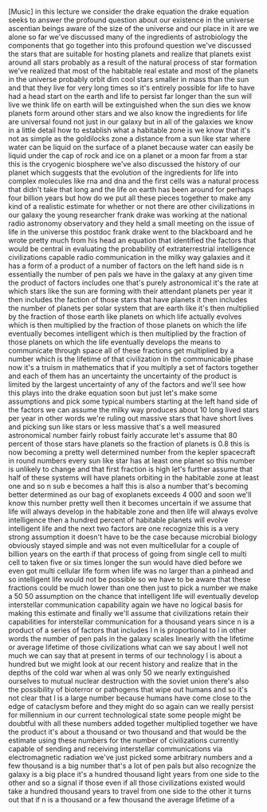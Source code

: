 [Music] in this lecture we consider the drake equation the drake equation seeks to answer the profound question about our existence in the universe ascentian beings aware of the size of the universe and our place in it are we alone so far we've discussed many of the ingredients of astrobiology the components that go together into this profound question we've discussed the stars that are suitable for hosting planets and realize that planets exist around all stars probably as a result of the natural process of star formation we've realized that most of the habitable real estate and most of the planets in the universe probably orbit dim cool stars smaller in mass than the sun and that they live for very long times so it's entirely possible for life to have had a head start on the earth and life to persist far longer than the sun will live we think life on earth will be extinguished when the sun dies we know planets form around other stars and we also know the ingredients for life are universal found not just in our galaxy but in all of the galaxies we know in a little detail how to establish what a habitable zone is we know that it's not as simple as the goldilocks zone a distance from a sun like star where water can be liquid on the surface of a planet because water can easily be liquid under the cap of rock and ice on a planet or a moon far from a star this is the cryogenic biosphere we've also discussed the history of our planet which suggests that the evolution of the ingredients for life into complex molecules like rna and dna and the first cells was a natural process that didn't take that long and the life on earth has been around for perhaps four billion years but how do we put all these pieces together to make any kind of a realistic estimate for whether or not there are other civilizations in our galaxy the young researcher frank drake was working at the national radio astronomy observatory and they held a small meeting on the issue of life in the universe this postdoc frank drake went to the blackboard and he wrote pretty much from his head an equation that identified the factors that would be central in evaluating the probability of extraterrestrial intelligence civilizations capable radio communication in the milky way galaxies and it has a form of a product of a number of factors on the left hand side is n essentially the number of pen pals we have in the galaxy at any given time the product of factors includes one that's purely astronomical it's the rate at which stars like the sun are forming with their attendant planets per year it then includes the faction of those stars that have planets it then includes the number of planets per solar system that are earth like it's then multiplied by the fraction of those earth like planets on which life actually evolves which is then multiplied by the fraction of those planets on which the life eventually becomes intelligent which is then multiplied by the fraction of those planets on which the life eventually develops the means to communicate through space all of these fractions get multiplied by a number which is the lifetime of that civilization in the communicable phase now it's a truism in mathematics that if you multiply a set of factors together and each of them has an uncertainty the uncertainty of the product is limited by the largest uncertainty of any of the factors and we'll see how this plays into the drake equation soon but just let's make some assumptions and pick some typical numbers starting at the left hand side of the factors we can assume the milky way produces about 10 long lived stars per year in other words we're ruling out massive stars that have short lives and picking sun like stars or less massive that's a well measured astronomical number fairly robust fairly accurate let's assume that 80 percent of those stars have planets so the fraction of planets is 0.8 this is now becoming a pretty well determined number from the kepler spacecraft in round numbers every sun like star has at least one planet so this number is unlikely to change and that first fraction is high let's further assume that half of these systems will have planets orbiting in the habitable zone at least one and so n sub e becomes a half this is also a number that's becoming better determined as our bag of exoplanets exceeds 4 000 and soon we'll know this number pretty well then it becomes uncertain if we assume that life will always develop in the habitable zone and then life will always evolve intelligence then a hundred percent of habitable planets will evolve intelligent life and the next two factors are one recognize this is a very strong assumption it doesn't have to be the case because microbial biology obviously stayed simple and was not even multicellular for a couple of billion years on the earth if that process of going from single cell to multi cell to taken five or six times longer the sun would have died before we even got multi cellular life form when life was no larger than a pinhead and so intelligent life would not be possible so we have to be aware that these fractions could be much lower than one then just to pick a number we make a 50 50 assumption on the chance that intelligent life will eventually develop interstellar communication capability again we have no logical basis for making this estimate and finally we'll assume that civilizations retain their capabilities for interstellar communication for a thousand years since n is a product of a series of factors that includes l n is proportional to l in other words the number of pen pals in the galaxy scales linearly with the lifetime or average lifetime of those civilizations what can we say about l well not much we can say that at present in terms of our technology l is about a hundred but we might look at our recent history and realize that in the depths of the cold war when al was only 50 we nearly extinguished ourselves to mutual nuclear destruction with the soviet union there's also the possibility of bioterror or pathogens that wipe out humans and so it's not clear that l is a large number because humans have come close to the edge of cataclysm before and they might do so again can we really persist for millennium in our current technological state some people might be doubtful with all these numbers added together multiplied together we have the product it's about a thousand or two thousand and that would be the estimate using these numbers for the number of civilizations currently capable of sending and receiving interstellar communications via electromagnetic radiation we've just picked some arbitrary numbers and a few thousand is a big number that's a lot of pen pals but also recognize the galaxy is a big place it's a hundred thousand light years from one side to the other and so a signal if those even if all those civilizations existed would take a hundred thousand years to travel from one side to the other it turns out that if n is a thousand or a few thousand the average lifetime of a